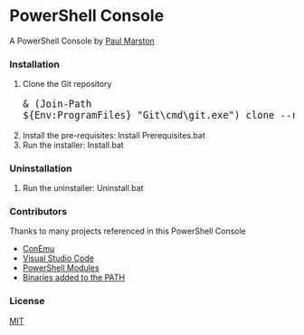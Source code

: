 # PowerShell Console

A PowerShell Console by [Paul Marston](https://github.com/paulmarsy)

### Installation

1. Clone the Git repository
<big><pre>& (Join-Path ${Env:ProgramFiles} "Git\cmd\git.exe") clone --recursive [https://github.com/paulmarsy/Console.git](https://github.com/paulmarsy/Console)</pre></big>
2. Install the pre-requisites: Install Prerequisites.bat
3. Run the installer: Install.bat

### Uninstallation

1. Run the uninstaller: Uninstall.bat

### Contributors

Thanks to many projects referenced in this PowerShell Console
* [ConEmu](https://github.com/Maximus5/ConEmu)
* [Visual Studio Code](https://code.visualstudio.com/)
* [PowerShell Modules](https://github.com/paulmarsy/Console/tree/master/Libraries/PowerShell%20Modules)
* [Binaries added to the PATH](https://github.com/paulmarsy/Console/tree/master/Libraries/Binaries)

### License
[MIT](https://github.com/paulmarsy/Console/raw/master/LICENSE)
